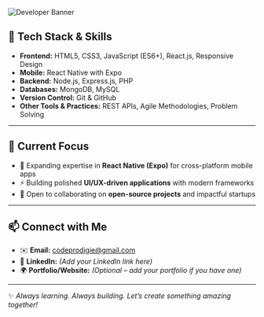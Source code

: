 ![Developer Banner](https://raw.githubusercontent.com/CodeProdigie/assets/32722fa2aef4fc7a97698bd7783b3b2b63fe19d1/file_0000000005b861f9a1fa8ce0021b938e%20(1).png)


## 🚀 Tech Stack & Skills

- **Frontend:** HTML5, CSS3, JavaScript (ES6+), React.js, Responsive Design  
- **Mobile:** React Native with Expo  
- **Backend:** Node.js, Express.js, PHP  
- **Databases:** MongoDB, MySQL  
- **Version Control:** Git & GitHub  
- **Other Tools & Practices:** REST APIs, Agile Methodologies, Problem Solving  

---

## 🌱 Current Focus

- 🔭 Expanding expertise in **React Native (Expo)** for cross-platform mobile apps  
- ⚡ Building polished **UI/UX-driven applications** with modern frameworks  
- 👯 Open to collaborating on **open-source projects** and impactful startups  

---

## 📫 Connect with Me

- ✉️ **Email:** [codeprodigie@gmail.com](mailto:codeprodigie@gmail.com)  
- 💼 **LinkedIn:** *(Add your LinkedIn link here)*  
- 🌍 **Portfolio/Website:** *(Optional – add your portfolio if you have one)*  

---

✨ *Always learning. Always building. Let’s create something amazing together!*
